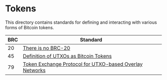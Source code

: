 # Tokens

This directory contains standards for defining and interacting with various forms of Bitcoin tokens.

BRC | Standard
-----|------------------
20   | [There is no BRC-20](./0020.md)
45   | [Definition of UTXOs as Bitcoin Tokens](./0045.md)
79   | [Token Exchange Protocol for UTXO-based Overlay Networks](./0079.md)
